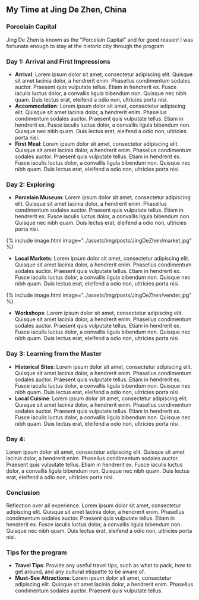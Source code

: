 
## My Time at Jing De Zhen, China

### Porcelain Capital
Jing De Zhen is known as the "Porcelain Capital" and for good reason!
I was fortunate enough to stay at the historic city through the program

### Day 1: Arrival and First Impressions
- **Arrival**: Lorem ipsum dolor sit amet, consectetur adipiscing elit. Quisque sit amet lacinia dolor, a hendrerit enim. Phasellus condimentum sodales auctor. Praesent quis vulputate tellus. Etiam in hendrerit ex. Fusce iaculis luctus dolor, a convallis ligula bibendum non. Quisque nec nibh quam. Duis lectus erat, eleifend a odio non, ultricies porta nisi. 
- **Accommodation**: Lorem ipsum dolor sit amet, consectetur adipiscing elit. Quisque sit amet lacinia dolor, a hendrerit enim. Phasellus condimentum sodales auctor. Praesent quis vulputate tellus. Etiam in hendrerit ex. Fusce iaculis luctus dolor, a convallis ligula bibendum non. Quisque nec nibh quam. Duis lectus erat, eleifend a odio non, ultricies porta nisi. 
- **First Meal**: Lorem ipsum dolor sit amet, consectetur adipiscing elit. Quisque sit amet lacinia dolor, a hendrerit enim. Phasellus condimentum sodales auctor. Praesent quis vulputate tellus. Etiam in hendrerit ex. Fusce iaculis luctus dolor, a convallis ligula bibendum non. Quisque nec nibh quam. Duis lectus erat, eleifend a odio non, ultricies porta nisi. 

### Day 2: Exploring
- **Porcelain Museum**: Lorem ipsum dolor sit amet, consectetur adipiscing elit. Quisque sit amet lacinia dolor, a hendrerit enim. Phasellus condimentum sodales auctor. Praesent quis vulputate tellus. Etiam in hendrerit ex. Fusce iaculis luctus dolor, a convallis ligula bibendum non. Quisque nec nibh quam. Duis lectus erat, eleifend a odio non, ultricies porta nisi. 

{% include image.html image="../assets/img/posts/JingDeZhen/market.jpg" %}

- **Local Markets**: Lorem ipsum dolor sit amet, consectetur adipiscing elit. Quisque sit amet lacinia dolor, a hendrerit enim. Phasellus condimentum sodales auctor. Praesent quis vulputate tellus. Etiam in hendrerit ex. Fusce iaculis luctus dolor, a convallis ligula bibendum non. Quisque nec nibh quam. Duis lectus erat, eleifend a odio non, ultricies porta nisi. 

{% include image.html image="../assets/img/posts/JingDeZhen/vender.jpg" %}

- **Workshops**: Lorem ipsum dolor sit amet, consectetur adipiscing elit. Quisque sit amet lacinia dolor, a hendrerit enim. Phasellus condimentum sodales auctor. Praesent quis vulputate tellus. Etiam in hendrerit ex. Fusce iaculis luctus dolor, a convallis ligula bibendum non. Quisque nec nibh quam. Duis lectus erat, eleifend a odio non, ultricies porta nisi. 

### Day 3: Learning from the Master
- **Historical Sites**: Lorem ipsum dolor sit amet, consectetur adipiscing elit. Quisque sit amet lacinia dolor, a hendrerit enim. Phasellus condimentum sodales auctor. Praesent quis vulputate tellus. Etiam in hendrerit ex. Fusce iaculis luctus dolor, a convallis ligula bibendum non. Quisque nec nibh quam. Duis lectus erat, eleifend a odio non, ultricies porta nisi. 
- **Local Cuisine**: Lorem ipsum dolor sit amet, consectetur adipiscing elit. Quisque sit amet lacinia dolor, a hendrerit enim. Phasellus condimentum sodales auctor. Praesent quis vulputate tellus. Etiam in hendrerit ex. Fusce iaculis luctus dolor, a convallis ligula bibendum non. Quisque nec nibh quam. Duis lectus erat, eleifend a odio non, ultricies porta nisi. 

### Day 4: 
Lorem ipsum dolor sit amet, consectetur adipiscing elit. Quisque sit amet lacinia dolor, a hendrerit enim. Phasellus condimentum sodales auctor. Praesent quis vulputate tellus. Etiam in hendrerit ex. Fusce iaculis luctus dolor, a convallis ligula bibendum non. Quisque nec nibh quam. Duis lectus erat, eleifend a odio non, ultricies porta nisi. 

### Conclusion
Reflection over all experience. Lorem ipsum dolor sit amet, consectetur adipiscing elit. Quisque sit amet lacinia dolor, a hendrerit enim. Phasellus condimentum sodales auctor. Praesent quis vulputate tellus. Etiam in hendrerit ex. Fusce iaculis luctus dolor, a convallis ligula bibendum non. Quisque nec nibh quam. Duis lectus erat, eleifend a odio non, ultricies porta nisi. 

### Tips for the program
- **Travel Tips**: Provide any useful travel tips, such as what to pack, 
how to get around, and any cultural etiquette to be aware of.
- **Must-See Attractions**: Lorem ipsum dolor sit amet, consectetur adipiscing elit. Quisque sit amet lacinia dolor, a hendrerit enim. Phasellus condimentum sodales auctor. Praesent quis vulputate tellus. 
